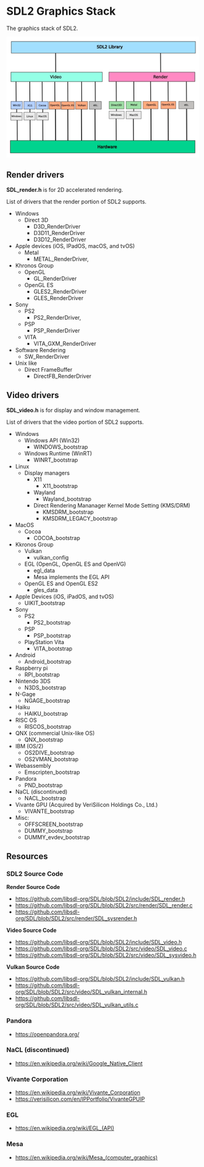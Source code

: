 # SDL2 Graphics Stack
The graphics stack of SDL2.

![](./images/SDL2_Graphics_Stack.webp)

## Render drivers
**SDL_render.h** is for 2D accelerated rendering.

List of drivers that the render portion of SDL2 supports.
- Windows
	- Direct 3D
		- D3D_RenderDriver
		- D3D11_RenderDriver
		- D3D12_RenderDriver
- Apple devices (iOS, IPadOS, macOS, and tvOS)
	- Metal
		- METAL_RenderDriver,
- Khronos Group
	- OpenGL
		- GL_RenderDriver
	- OpenGL ES
		- GLES2_RenderDriver
		- GLES_RenderDriver
- Sony
	- PS2
	    - PS2_RenderDriver,
	- PSP
		 - PSP_RenderDriver
	- VITA
		- VITA_GXM_RenderDriver
- Software Rendering
	- SW_RenderDriver
- Unix like
	- Direct FrameBuffer
		- DirectFB_RenderDriver

## Video drivers
**SDL_video.h** is for display and window management.

List of drivers that the video portion of SDL2 supports.
- Windows
	- Windows API (Win32)
		- WINDOWS_bootstrap
	- Windows Runtime (WinRT)
		- WINRT_bootstrap
- Linux
	- Display managers
		- X11
			- X11_bootstrap
		- Wayland
			- Wayland_bootstrap
		- Direct Rendering Mananager Kernel Mode Setting (KMS/DRM) 
			- KMSDRM_bootstrap
			- KMSDRM_LEGACY_bootstrap
- MacOS
	- Cocoa
		- COCOA_bootstrap
- Kkronos Group
	- Vulkan
		- vulkan_config
	- EGL (OpenGL, OpenGL ES and OpenVG)
		- egl_data
        - Mesa implements the EGL API
	- OpenGL ES and OpenGL ES2
		- gles_data
- Apple Devices (iOS, iPadOS, and tvOS)
	- UIKIT_bootstrap 
- Sony
	- PS2
		- PS2_bootstrap
	- PSP
		- PSP_bootstrap
	- PlayStation Vita
		- VITA_bootstrap
- Android
	- Android_bootstrap 
- Raspberry pi
	- RPI_bootstrap 
- Nintendo 3DS
	- N3DS_bootstrap
- N-Gage
	- NGAGE_bootstrap
- Haiku
	- HAIKU_bootstrap
- RISC OS
	- RISCOS_bootstrap
- QNX (commercial Unix-like OS)
	- QNX_bootstrap
- IBM (OS/2)
	- OS2DIVE_bootstrap
	- OS2VMAN_bootstrap
- Webassembly
	- Emscripten_bootstrap
- Pandora
	- PND_bootstrap
- NaCL (discontinued)
    - NACL_bootstrap
- Vivante GPU (Acquired by VeriSilicon Holdings Co., Ltd.)
    - VIVANTE_bootstrap
- Misc:
	- OFFSCREEN_bootstrap
	- DUMMY_bootstrap
	- DUMMY_evdev_bootstrap

## Resources
### SDL2 Source Code
**Render Source Code**
- https://github.com/libsdl-org/SDL/blob/SDL2/include/SDL_render.h 
- https://github.com/libsdl-org/SDL/blob/SDL2/src/render/SDL_render.c
- https://github.com/libsdl-org/SDL/blob/SDL2/src/render/SDL_sysrender.h

**Video Source Code**
- https://github.com/libsdl-org/SDL/blob/SDL2/include/SDL_video.h
- https://github.com/libsdl-org/SDL/blob/SDL2/src/video/SDL_video.c
- https://github.com/libsdl-org/SDL/blob/SDL2/src/video/SDL_sysvideo.h

**Vulkan Source Code**
- https://github.com/libsdl-org/SDL/blob/SDL2/include/SDL_vulkan.h
- https://github.com/libsdl-org/SDL/blob/SDL2/src/video/SDL_vulkan_internal.h
- https://github.com/libsdl-org/SDL/blob/SDL2/src/video/SDL_vulkan_utils.c

### Pandora
- https://openpandora.org/

### NaCL (discontinued)
- https://en.wikipedia.org/wiki/Google_Native_Client

### Vivante Corporation
- https://en.wikipedia.org/wiki/Vivante_Corporation
- https://verisilicon.com/en/IPPortfolio/VivanteGPUIP

### EGL
- https://en.wikipedia.org/wiki/EGL_(API)

### Mesa
- https://en.wikipedia.org/wiki/Mesa_(computer_graphics)


